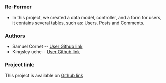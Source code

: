 ### Re-Former
- In this project, we created a data model, controller, and a form for users, it contains several tables, such as: Users, Posts and Comments.

### Authors
- Samuel Cornet -- [User Github link](https://github.com/CornetS28)
- Kingsley uche-- [User Github link](https://github.com/Urchmaney)

### Project link:
This project is available on [Github link](https://github.com/Urchmaney/re-former)
